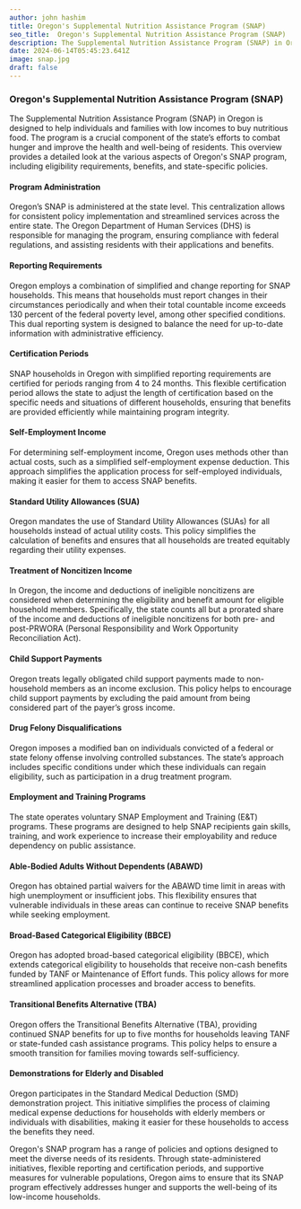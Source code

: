 ```yaml
---
author: john hashim
title: Oregon's Supplemental Nutrition Assistance Program (SNAP)
seo_title:  Oregon's Supplemental Nutrition Assistance Program (SNAP)
description: The Supplemental Nutrition Assistance Program (SNAP) in Oregon is designed to help individuals and families with low incomes to buy nutritious food. The program is a crucial component of the state’s efforts to combat hunger and improve the health and well-being of residents.
date: 2024-06-14T05:45:23.641Z
image: snap.jpg
draft: false
---
```

### Oregon's Supplemental Nutrition Assistance Program (SNAP)

The Supplemental Nutrition Assistance Program (SNAP) in Oregon is designed to help individuals and families with low incomes to buy nutritious food. The program is a crucial component of the state’s efforts to combat hunger and improve the health and well-being of residents. This overview provides a detailed look at the various aspects of Oregon's SNAP program, including eligibility requirements, benefits, and state-specific policies.

#### Program Administration
Oregon’s SNAP is administered at the state level. This centralization allows for consistent policy implementation and streamlined services across the entire state. The Oregon Department of Human Services (DHS) is responsible for managing the program, ensuring compliance with federal regulations, and assisting residents with their applications and benefits.

#### Reporting Requirements
Oregon employs a combination of simplified and change reporting for SNAP households. This means that households must report changes in their circumstances periodically and when their total countable income exceeds 130 percent of the federal poverty level, among other specified conditions. This dual reporting system is designed to balance the need for up-to-date information with administrative efficiency.

#### Certification Periods
SNAP households in Oregon with simplified reporting requirements are certified for periods ranging from 4 to 24 months. This flexible certification period allows the state to adjust the length of certification based on the specific needs and situations of different households, ensuring that benefits are provided efficiently while maintaining program integrity.

#### Self-Employment Income
For determining self-employment income, Oregon uses methods other than actual costs, such as a simplified self-employment expense deduction. This approach simplifies the application process for self-employed individuals, making it easier for them to access SNAP benefits.

#### Standard Utility Allowances (SUA)
Oregon mandates the use of Standard Utility Allowances (SUAs) for all households instead of actual utility costs. This policy simplifies the calculation of benefits and ensures that all households are treated equitably regarding their utility expenses.

#### Treatment of Noncitizen Income
In Oregon, the income and deductions of ineligible noncitizens are considered when determining the eligibility and benefit amount for eligible household members. Specifically, the state counts all but a prorated share of the income and deductions of ineligible noncitizens for both pre- and post-PRWORA (Personal Responsibility and Work Opportunity Reconciliation Act).

#### Child Support Payments
Oregon treats legally obligated child support payments made to non-household members as an income exclusion. This policy helps to encourage child support payments by excluding the paid amount from being considered part of the payer’s gross income.

#### Drug Felony Disqualifications
Oregon imposes a modified ban on individuals convicted of a federal or state felony offense involving controlled substances. The state’s approach includes specific conditions under which these individuals can regain eligibility, such as participation in a drug treatment program.

#### Employment and Training Programs
The state operates voluntary SNAP Employment and Training (E&T) programs. These programs are designed to help SNAP recipients gain skills, training, and work experience to increase their employability and reduce dependency on public assistance.

#### Able-Bodied Adults Without Dependents (ABAWD)
Oregon has obtained partial waivers for the ABAWD time limit in areas with high unemployment or insufficient jobs. This flexibility ensures that vulnerable individuals in these areas can continue to receive SNAP benefits while seeking employment.

#### Broad-Based Categorical Eligibility (BBCE)
Oregon has adopted broad-based categorical eligibility (BBCE), which extends categorical eligibility to households that receive non-cash benefits funded by TANF or Maintenance of Effort funds. This policy allows for more streamlined application processes and broader access to benefits.

#### Transitional Benefits Alternative (TBA)
Oregon offers the Transitional Benefits Alternative (TBA), providing continued SNAP benefits for up to five months for households leaving TANF or state-funded cash assistance programs. This policy helps to ensure a smooth transition for families moving towards self-sufficiency.

#### Demonstrations for Elderly and Disabled
Oregon participates in the Standard Medical Deduction (SMD) demonstration project. This initiative simplifies the process of claiming medical expense deductions for households with elderly members or individuals with disabilities, making it easier for these households to access the benefits they need.

Oregon's SNAP program has a range of policies and options designed to meet the diverse needs of its residents. Through state-administered initiatives, flexible reporting and certification periods, and supportive measures for vulnerable populations, Oregon aims to ensure that its SNAP program effectively addresses hunger and supports the well-being of its low-income households.